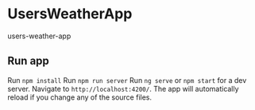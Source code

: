 # UsersWeatherApp

users-weather-app

## Run app

Run `npm install`
Run `npm run server`
Run `ng serve` or `npm start` for a dev server. Navigate to `http://localhost:4200/`. The app will automatically reload if you change any of the source files.
